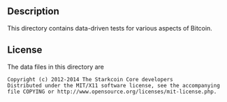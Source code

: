 Description
------------

This directory contains data-driven tests for various aspects of Bitcoin.

License
--------

The data files in this directory are

    Copyright (c) 2012-2014 The Starkcoin Core developers
    Distributed under the MIT/X11 software license, see the accompanying
    file COPYING or http://www.opensource.org/licenses/mit-license.php.


